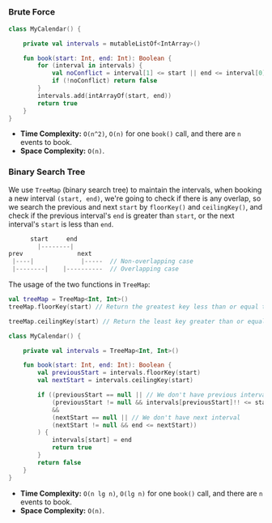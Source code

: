 ## [](https://leetcode.com/problems/my-calendar-i/description/)

### Brute Force
```kotlin
class MyCalendar() {

    private val intervals = mutableListOf<IntArray>()

    fun book(start: Int, end: Int): Boolean {
        for (interval in intervals) {
            val noConflict = interval[1] <= start || end <= interval[0]
            if (!noConflict) return false
        }
        intervals.add(intArrayOf(start, end))
        return true
    }
}
```

* **Time Complexity:** `O(n^2)`, `O(n)` for one `book()` call, and there are `n` events to book.
* **Space Complexity:** `O(n)`.

### Binary Search Tree
We use `TreeMap` (binary search tree) to maintain the intervals, when booking a new interval `(start, end)`, we're going to check if there is any overlap, so we search the previous and next `start` by `floorKey()` and `ceilingKey()`, and check if the previous interval's `end` is greater than `start`, or the next interval's `start` is less than `end`.

```js
      start     end
        |--------|
prev               next
 |----|             |-----  // Non-overlapping case
 |--------|    |----------  // Overlapping case
```


The usage of the two functions in `TreeMap`:
```kotlin
val treeMap = TreeMap<Int, Int>()
treeMap.floorKey(start) // Return the greatest key less than or equal to the given key, or null if there is no such key.

treeMap.ceilingKey(start) // Return the least key greater than or equal to the given key, or null if there is no such key.
```

```kotlin
class MyCalendar() {

    private val intervals = TreeMap<Int, Int>()

    fun book(start: Int, end: Int): Boolean {
        val previousStart = intervals.floorKey(start)
        val nextStart = intervals.ceilingKey(start)

        if ((previousStart == null || // We don't have previous interval
            (previousStart != null && intervals[previousStart]!! <= start))
            &&
            (nextStart == null || // We don't have next interval
            (nextStart != null && end <= nextStart))
        ) {
            intervals[start] = end
            return true
        }
        return false
    }
}
```

* **Time Complexity:** `O(n lg n)`, `O(lg n)` for one `book()` call, and there are `n` events to book.
* **Space Complexity:** `O(n)`.